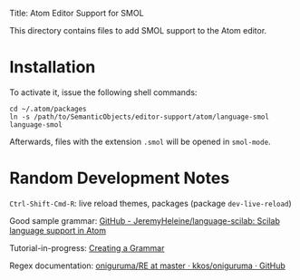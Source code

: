 Title: Atom Editor Support for SMOL

This directory contains files to add SMOL support to the Atom editor.

# Installation

To activate it, issue the following shell commands:

```shell
cd ~/.atom/packages
ln -s /path/to/SemanticObjects/editor-support/atom/language-smol language-smol
```

Afterwards, files with the extension `.smol` will be opened in `smol-mode`.

# Random Development Notes

`Ctrl-Shift-Cmd-R`: live reload themes, packages (package `dev-live-reload`)


Good sample grammar: [GitHub - JeremyHeleine/language-scilab: Scilab
language support in
Atom](https://github.com/JeremyHeleine/language-scilab)

Tutorial-in-progress: [Creating a
Grammar](https://flight-manual.atom.io/hacking-atom/sections/creating-a-grammar/)

Regex documentation: [oniguruma/RE at master · kkos/oniguruma ·
GitHub](https://github.com/kkos/oniguruma/blob/master/doc/RE)
